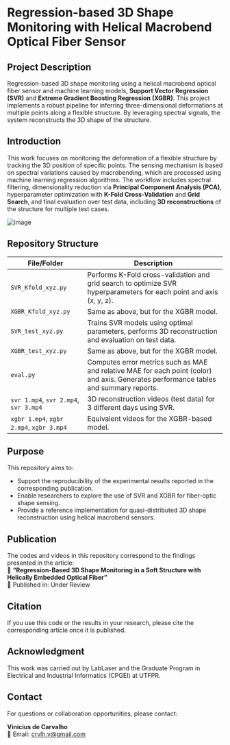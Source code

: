 # Regression-based 3D Shape Monitoring with Helical Macrobend Optical Fiber Sensor

## Project Description
Regression-based 3D shape monitoring using a helical macrobend optical fiber sensor and machine learning models, **Support Vector Regression (SVR)** and **Extreme Gradient Boosting Regression (XGBR)**. This project implements a robust pipeline for inferring three-dimensional deformations at multiple points along a flexible structure. By leveraging spectral signals, the system reconstructs the 3D shape of the structure.

## Introduction
This work focuses on monitoring the deformation of a flexible structure by tracking the 3D position of specific points. The sensing mechanism is based on spectral variations caused by macrobending, which are processed using machine learning regression algorithms.
The workflow includes spectral filtering, dimensionality reduction via **Principal Component Analysis (PCA)**, hyperparameter optimization with **K-Fold Cross-Validation** and **Grid Search**, and final evaluation over test data, including **3D reconstructions** of the structure for multiple test cases.

![image](https://github.com/user-attachments/assets/300f4ba9-641a-4cf0-a27f-a1eb9d2fcc77)

## Repository Structure

| File/Folder              | Description                                                                 |
|--------------------------|-----------------------------------------------------------------------------|
| `SVR_Kfold_xyz.py`       | Performs K-Fold cross-validation and grid search to optimize SVR hyperparameters for each point and axis (x, y, z). |
| `XGBR_Kfold_xyz.py`      | Same as above, but for the XGBR model.                                      |
| `SVR_test_xyz.py`        | Trains SVR models using optimal parameters, performs 3D reconstruction and evaluation on test data. |
| `XGBR_test_xyz.py`       | Same as above, but for the XGBR model.                  |
| `eval.py`                | Computes error metrics such as MAE and relative MAE for each point (color) and axis. Generates performance tables and summary reports. |
| `svr 1.mp4`, `svr 2.mp4`, `svr 3.mp4` | 3D reconstruction videos (test data) for 3 different days using SVR.        |
| `xgbr 1.mp4`, `xgbr 2.mp4`, `xgbr 3.mp4` | Equivalent videos for the XGBR-based model.                              |

## Purpose

This repository aims to:

- Support the reproducibility of the experimental results reported in the corresponding publication.
- Enable researchers to explore the use of SVR and XGBR for fiber-optic shape sensing.
- Provide a reference implementation for quasi-distributed 3D shape reconstruction using helical macrobend sensors.

## Publication
The codes and videos in this repository correspond to the findings presented in the article:  
📄 **“Regression-Based 3D Shape Monitoring in a Soft Structure with Helically Embedded Optical Fiber”**  
📅 Published in: Under Review

## Citation

If you use this code or the results in your research, please cite the corresponding article once it is published.

## Acknowledgment

This work was carried out by LabLaser and the Graduate Program in Electrical and Industrial Informatics (CPGEI) at UTFPR.

## Contact

For questions or collaboration opportunities, please contact:

**Vinicius de Carvalho**  
📧 Email: crvlh.v@gmail.com


